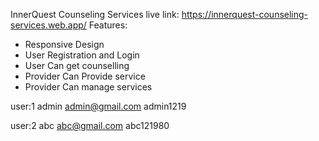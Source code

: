 InnerQuest Counseling Services
live link:  https://innerquest-counseling-services.web.app/
Features:
* Responsive Design
* User Registration and Login
* User Can get counselling
* Provider Can Provide service
* Provider Can manage services

user:1
admin
admin@gmail.com
admin1219


user:2
abc
abc@gmail.com
abc121980


